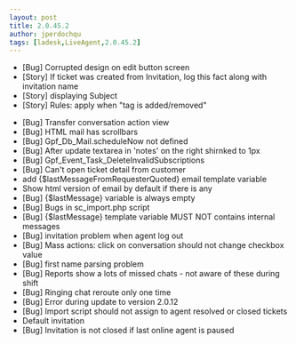 ```yaml
---
layout: post
title: 2.0.45.2
author: jperdochqu
tags: [ladesk,LiveAgent,2.0.45.2]
---
```


- [Bug] Corrupted design on edit button screen
- [Story] If ticket was created from Invitation, log this fact along with invitation name
- [Story] displaying Subject
- [Story] Rules: apply when &quot;tag is added/removed&quot;

<!--more-->

- [Bug] Transfer conversation action view
- [Bug] HTML mail has scrollbars
- [Bug] Gpf_Db_Mail.scheduleNow not defined
- [Bug] After update textarea in 'notes' on the right shirnked to 1px
- [Bug] Gpf_Event_Task_DeleteInvalidSubscriptions
- [Bug] Can't open ticket detail from customer
- add {$lastMessageFromRequesterQuoted} email template variable
- Show html version of email by default if there is any
- [Bug] {$lastMessage} variable is always empty
- [Bug] Bugs in sc_import.php script
- [Bug] {$lastMessage} template variable MUST NOT contains internal messages
- [Bug] invitation problem when agent log out
- [Bug] Mass actions: click on conversation should not change checkbox value
- [Bug] first name parsing problem
- [Bug] Reports show a lots of missed chats - not aware of these during shift
- [Bug] Ringing chat reroute only one time
- [Bug] Error during update to version 2.0.12
- [Bug] Import script should not assign to agent resolved or closed tickets
- Default invitation
- [Bug] Invitation is not closed if last online agent is paused
